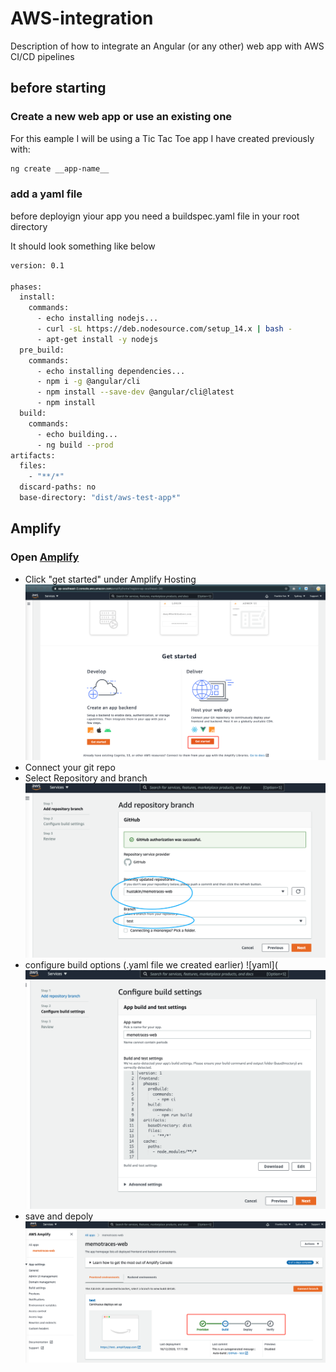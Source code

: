 # AWS-integration
Description of how to integrate an Angular (or any other) web app with AWS CI/CD pipelines

## before starting


### Create a new web app or use an existing one
For this eample I will be using a Tic Tac Toe app I have created previously with:
```sh
ng create __app-name__ 
```
### add a yaml file

before deployign yiour app you need a buildspec.yaml file in your root directory

It should look something like below
```sh
version: 0.1

phases:
  install:
    commands:
      - echo installing nodejs...
      - curl -sL https://deb.nodesource.com/setup_14.x | bash -
      - apt-get install -y nodejs
  pre_build:
    commands:
      - echo installing dependencies...
      - npm i -g @angular/cli
      - npm install --save-dev @angular/cli@latest
      - npm install
  build:
    commands:
      - echo building...
      - ng build --prod
artifacts:
  files:
    - "**/*"
  discard-paths: no
  base-directory: "dist/aws-test-app*"
```

## Amplify 
### Open [Amplify](https://console.aws.amazon.com/amplify/home)
- Click "get started" under Amplify Hosting ![get started](/amplify-get-start-app.png)
- Connect your git repo 
- Select Repository and branch ![connect](/connect-github-test-branch.png)
- configure build options (.yaml file we created earlier) ![yaml](![connect](/configure-build-settings-web.png)
- save and depoly ![deploy](/finish-app-settings-deploy.png)





